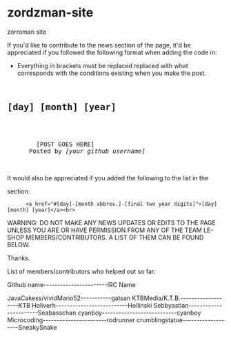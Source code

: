 # zordzman-site
zorroman site

If you'd like to contribute to the news section of the page, it'd be appreciated if you followed the following format when adding the code in:

* Everything in brackets must be replaced replaced with what corresponds with the conditions existing when you make the post.
<pre>
      <h2 id="[day]-[month abbreviation]-[final two year digits]">[day] [month] [year]</h2>
      <div class="news_rectangle">
        [POST GOES HERE]
      <span class="small">Posted by <em>[your github username]</em></span>
      </div>
</pre>

It would also be appreciated if you added the following to the list in the <nav> section:

          <a href="#[day]-[month abbrev.]-[final two year digits]">[day] [month] [year]</a><br>

WARNING: DO NOT MAKE ANY NEWS UPDATES OR EDITS TO THE PAGE UNLESS YOU ARE OR HAVE PERMISSION FROM ANY OF THE TEAM LE-SHOP MEMBERS/CONTRIBUTORS. A LIST OF THEM CAN BE FOUND BELOW.

Thanks.



List of members/contributors who helped out so far:

Github name-----------------------IRC Name

JavaCakess/vividMario52-----------gatsan
KTBMedia/K.T.B.-------------------KTB
Holiverh--------------------------Hollinski
Sebbyastian-----------------------Seabasschan
cyanboy---------------------------cyanboy
Microcoding-----------------------rodrunner
crumblingstatue-------------------SneakySnake
